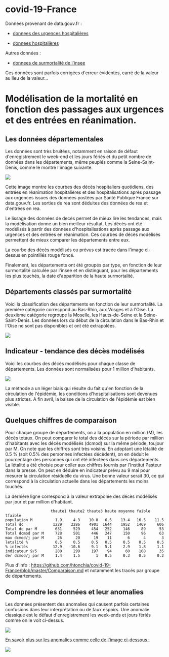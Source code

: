 # covid-19-France

Données provenant de data.gouv.fr :
- [donnees des urgences hospitalières](https://www.data.gouv.fr/fr/datasets/donnees-des-urgences-hospitalieres-et-de-sos-medecins-relatives-a-lepidemie-de-covid-19/#discussion-5e81dd4a77c21352b6a2b6b5-1)

- [donnees hospitalières](https://www.data.gouv.fr/fr/datasets/donnees-hospitalieres-relatives-a-lepidemie-de-covid-19/)

Autres données :

- [donnees de surmortalité de l'insee](https://www.insee.fr/fr/information/4470857#graphique-figure2_radio1)

Ces données sont parfois corrigées d'erreur évidentes, carré de la valeur au lieu de la valeur...


# Modélisation de la mortalité en fonction des passages aux urgences et des entrées en réanimation.

## Les données départementales
Les données sont très bruitées, notamment en raison de défaut d'enregistrement le week-end et les jours fériés et du petit nombre de données dans les départements, même peuplés comme la Seine-Saint-Denis, comme le montre l'image suivante.

![](Images/huD93dc_100000.png)

Cette image montre les courbes des décès hospitaliers quotidiens, des entrées en réanimation hospitalières et des hospitalisations après passage aux urgences issues des données postées par Santé Publique France sur data.gouv.fr.
Les sorties de rea sont déduites des données de rea et d'entrées en rea.

Le lissage des données de decès permet de mieux lire les tendances, mais la modélisation donne un bien meilleur résultat.
Les décès ont été modélisés à partir des données d'hospitalisations après passage aux urgences et des entrées en réanimation. Ces courbes de décès modélisés permettent de mieux comparer les départements entre eux. 

La courbe des décès modélisés ou prévus est tracée dans l'image ci-dessus en pointillés rouge foncé.

Finalement, les départements ont été groupés par type, en fonction de leur surmortalité calculée par l'insee et en distinguant, pour les départements les plus touchés, la date d'apparition de la haute surmortalité.


## Départements classés par surmortalité

Voici la classification des départements en fonction de leur surmortalité.
La première catégorie correspond au Bas-Rhin, aux Vosges et à l'Oise.
La deuxième catégorie regroupe la Moselle, les Hauts-de-Seine et la Seine-Saint-Denis.
Les données lors du début de la circulation dans le Bas-Rhin et l'Oise ne sont pas disponibles et ont été extrapolées.

![](Images/france_mortalite.png)

## Indicateur - tendance des décès modélisés

Voici les courbes des décès modélisés pour chaque classe de départements. Les données sont normalisées pour 1 million d'habitants.

![](Images/dspdc_fkfsdc_1000000.png)

La méthode a un léger biais qui résulte du fait qu'en fonction de la circulation de l'épidémie, les conditions d'hospitalisations sont devenues plus strictes. 
A fin avril, la baisse de la circulation de l'épidémie est bien visible.

## Quelques chiffres de comparaison

Pour chaque groupe de départements, on a la population en million (M), les décès totaux.
On peut comparer le total des décès sur la période par million d'habitants avec les décès modélisés (dcmod) sur la même période, toujour par M.
On note que les chiffres sont très voisins. 
En adoptant une létalité de 0.5 % (soit 0.5% des personnes infectées décèdent), on en déduit le pourcentage des personnes qui ont été infectées dans ces départements. La létalité a été choisie pour coller aux chiffres fournis par l'Institut Pasteur dans la presse.
On peut en déduire en indicateur prévu au 9 mai pour mesurer la circulation résiduelle du virus. Une bonne valeur serait 30, ce qui correspond à la circulation actuelle dans les départements les moins touchés. 

La dernière ligne correspond à la valeur extrapolée des décès modélisés par jour et par million d'habitant.
```
                    thaute1 thaute2 thaute3 haute moyenne faible tfaible
population M          1.9     4.3    10.8   6.5    13.4   16.5    11.5
Total dc             1229    2286    4901  1644    1952   1469     606
Total dc par M        631     529     454   252     146     89      53
Total dcmod par M     728     501     446   247     150     96      63
max dcmod/j par M      26      20      19    11       6      4       3
letalité %            0.5     0.5     0.5   0.5     0.5    0.5     0.5
% infectés           12.9    10.6     9.1   5.1     2.9    1.8     1.1
indicateur 9/5        280     299     197    94      60    108      35
der dcmod/j par M     1.4     1.5       1   0.5     0.3    0.5     0.2
```

Plus d'info : https://github.com/htonchia/covid-19-France/blob/master/Comparaison.md et notamment les tracés par groupe de départements.

## Comprendre les données et leur anomalies

Les données présentent des anomalies qui causent parfois certaines confusions dans leur interprétation ou de faux espoirs. Une anomalie classique est le défaut d'enregistrement les week-ends et jours fériés comme on le voit ci-dessus.

![](Images/huFRdc_no.png)

[En savoir plus sur les anomalies comme celle de l'image ci-dessous :](https://github.com/htonchia/covid-19-France/blob/master/Lire_les_anomalies.md#covid-19-lire-les-anomalies)

![](Images/ca_carte_hosp_dc200501.png) 

